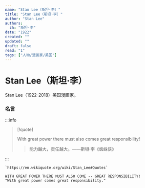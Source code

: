 ```yaml
---
name: "Stan Lee（斯坦·李）"
title: "Stan Lee（斯坦·李）"
author: "Stan Lee"
authors:
  zh: "斯坦·李"
date: "1922"
created: ""
updated: ""
draft: false
read: "1"
tags: ["人物/漫画家/美国"]
---
```


# Stan Lee（斯坦·李）

Stan Lee（1922-2018）美国漫画家。

### 名言

:::info

> [!quote]
>
> With great power there must also comes great responsibility!
>
> > 能力越大，责任越大。——斯坦·李《蜘蛛侠》

:::

```
`https://en.wikiquote.org/wiki/Stan_Lee#Quotes`

WITH GREAT POWER THERE MUST ALSO COME -- GREAT RESPONSIBILITY!
"With great power comes great responsibility."
```
